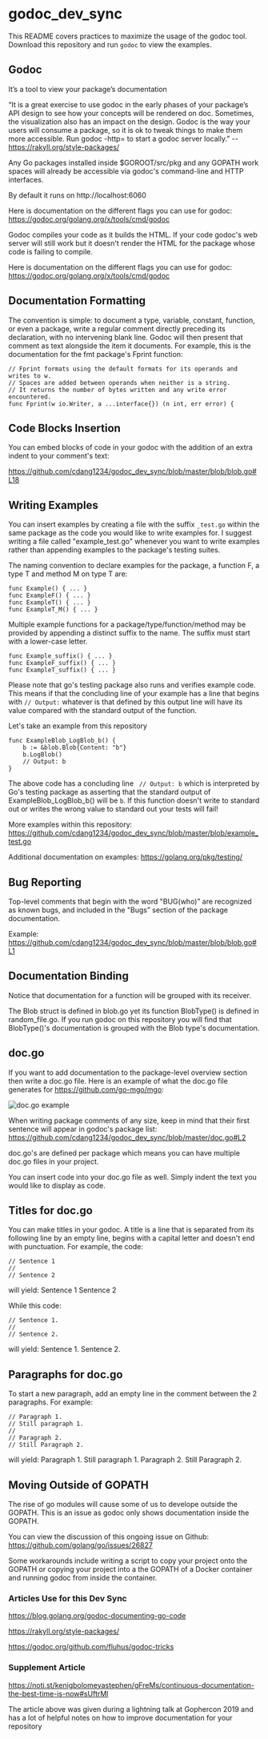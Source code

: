 # godoc_dev_sync

This README covers practices to maximize the usage of the godoc tool. Download this repository and run ``godoc`` to view the examples.

## Godoc
It’s a tool to view your package’s documentation 

“It is a great exercise to use godoc in the early phases of your package’s API design to see how your concepts will be rendered on doc. Sometimes, the visualization also has an impact on the design. Godoc is the way your users will consume a package, so it is ok to tweak things to make them more accessible. Run godoc -http=<hostport> to start a godoc server locally.” -- https://rakyll.org/style-packages/
  
Any Go packages installed inside $GOROOT/src/pkg and any GOPATH work spaces will already be accessible via godoc's command-line and HTTP interfaces. 
  
By default it runs on http://localhost:6060

Here is documentation on the different flags you can use for godoc: https://godoc.org/golang.org/x/tools/cmd/godoc 

Godoc compiles your code as it builds the HTML. If your code godoc's web server will still work but it doesn't render the HTML for the package whose code is failing to compile.

Here is documentation on the different flags you can use for godoc: https://godoc.org/golang.org/x/tools/cmd/godoc

## Documentation Formatting
The convention is simple: to document a type, variable, constant, function, or even a package, write a regular comment directly preceding its declaration, with no intervening blank line. Godoc will then present that comment as text alongside the item it documents. For example, this is the documentation for the fmt package's Fprint function:

```
// Fprint formats using the default formats for its operands and writes to w.
// Spaces are added between operands when neither is a string.
// It returns the number of bytes written and any write error encountered.
func Fprint(w io.Writer, a ...interface{}) (n int, err error) {
```

## Code Blocks Insertion
You can embed blocks of code in your godoc with the addition of an extra indent to your comment's text:

https://github.com/cdang1234/godoc_dev_sync/blob/master/blob/blob.go#L18

## Writing Examples
You can insert examples by creating a file with the suffix ``_test.go`` within the same package as the code you would like to write examples for. I suggest writing a file called "example_test.go" whenever you want to write examples rather than appending examples to the package's testing suites.

The naming convention to declare examples for the package, a function F, a type T and method M on type T are:

```
func Example() { ... }
func ExampleF() { ... }
func ExampleT() { ... }
func ExampleT_M() { ... }
```
Multiple example functions for a package/type/function/method may be provided by appending a distinct suffix to the name. The suffix must start with a lower-case letter.

```
func Example_suffix() { ... }
func ExampleF_suffix() { ... }
func ExampleT_suffix() { ... }
```

Please note that go's testing package also runs and verifies example code. This means if that the concluding line of your example has a line that begins with `` // Output: `` whatever is that defined by this output line will have its value compared with the standard output of the function. 

Let's take an example from this repository

```
func ExampleBlob_LogBlob_b() {
	b := &blob.Blob{Content: "b"}
	b.LogBlob()
	// Output: b
}
```

The above code has a concluding line `` // Output: b`` which is interpreted by Go's testing package as asserting that the standard output of ExampleBlob_LogBlob_b() will be `b`. If this function doesn't write to standard out or writes the wrong value to standard out your tests will fail!

More examples within this repository:
https://github.com/cdang1234/godoc_dev_sync/blob/master/blob/example_test.go

Additional documentation on examples:
https://golang.org/pkg/testing/


## Bug Reporting
Top-level comments that begin with the word "BUG(who)” are recognized as known bugs, and included in the "Bugs” section of the package documentation. 

Example: https://github.com/cdang1234/godoc_dev_sync/blob/master/blob/blob.go#L1

## Documentation Binding

Notice that documentation for a function will be grouped with its receiver. 

The Blob struct is defined in blob.go yet its function BlobType() is defined in random_file.go. If you run godoc on this repository you will find that BlobType()'s documentation is grouped with the Blob type's documentation.

## doc.go

If you want to add documentation to the package-level overview section then write a doc.go file. Here is an example of what the doc.go file generates for https://github.com/go-mgo/mgo:

![doc.go example](https://golang-for-python-programmers.readthedocs.io/en/latest/_images/package.png)

When writing package comments of any size, keep in mind that their first sentence will appear in godoc's package list:
https://github.com/cdang1234/godoc_dev_sync/blob/master/doc.go#L2

doc.go's are defined per package which means you can have multiple doc.go files in your project.

You can insert code into your doc.go file as well. Simply indent the text you would like to display as code.

## Titles for doc.go
You can make titles in your godoc. A title is a line that is separated from its following line by an empty line, begins with a capital letter and doesn't end with punctuation.
For example, the code:
```
// Sentence 1
//
// Sentence 2
```

will yield:
Sentence 1
Sentence 2

While this code:
```
// Sentence 1.
//
// Sentence 2.
```

will yield:
Sentence 1.
Sentence 2.

## Paragraphs for doc.go
To start a new paragraph, add an empty line in the comment between the 2 paragraphs.
For example:
```
// Paragraph 1.
// Still paragraph 1.
//
// Paragraph 2.
// Still Paragraph 2.
```

will yield:
Paragraph 1. Still paragraph 1.
Paragraph 2. Still Paragraph 2.


## Moving Outside of GOPATH
The rise of go modules will cause some of us to develope outside the GOPATH. This is an issue as godoc only shows documentation inside the GOPATH.

You can view the discussion of this ongoing issue on Github: https://github.com/golang/go/issues/26827

Some workarounds include writing a script to copy your project onto the GOPATH or copying your project into a the GOPATH of a Docker container and running godoc from inside the container.

### Articles Use for this Dev Sync
https://blog.golang.org/godoc-documenting-go-code

https://rakyll.org/style-packages/

https://godoc.org/github.com/fluhus/godoc-tricks

### Supplement Article

https://noti.st/kenigbolomeyastephen/gFreMs/continuous-documentation-the-best-time-is-now#sUftrMl

The article above was given during a lightning talk at Gophercon 2019 and has a lot of helpful notes on how to improve documentation for your repository

